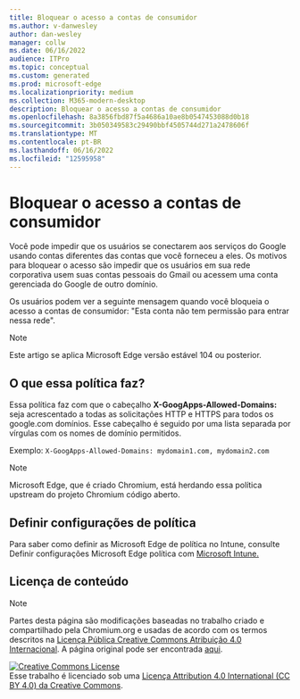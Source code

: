 ```yaml
---
title: Bloquear o acesso a contas de consumidor
ms.author: v-danwesley
author: dan-wesley
manager: collw
ms.date: 06/16/2022
audience: ITPro
ms.topic: conceptual
ms.custom: generated
ms.prod: microsoft-edge
ms.localizationpriority: medium
ms.collection: M365-modern-desktop
description: Bloquear o acesso a contas de consumidor
ms.openlocfilehash: 8a3856fbd87f5a4686a10ae8b0547453088d0b18
ms.sourcegitcommit: 3b050349583c29490bbf4505744d271a2478606f
ms.translationtype: MT
ms.contentlocale: pt-BR
ms.lasthandoff: 06/16/2022
ms.locfileid: "12595958"
---
```

# <a name="block-access-to-consumer-accounts"></a>Bloquear o acesso a contas de consumidor

Você pode impedir que os usuários se conectarem aos serviços do Google usando contas diferentes das contas que você forneceu a eles. Os motivos para bloquear o acesso são impedir que os usuários em sua rede corporativa usem suas contas pessoais do Gmail ou acessem uma conta gerenciada do Google de outro domínio.

Os usuários podem ver a seguinte mensagem quando você bloqueia o acesso a contas de consumidor: "Esta conta não tem permissão para entrar nessa rede".

> [!NOTE]
> Este artigo se aplica Microsoft Edge versão estável 104 ou posterior.

## <a name="what-does-this-policy-do"></a>O que essa política faz?

Essa política faz com que o cabeçalho **X-GoogApps-Allowed-Domains:** seja acrescentado a todas as solicitações HTTP e HTTPS para todos os google.com domínios. Esse cabeçalho é seguido por uma lista separada por vírgulas com os nomes de domínio permitidos.

Exemplo: `X-GoogApps-Allowed-Domains: mydomain1.com, mydomain2.com`

> [!NOTE]
> Microsoft Edge, que é criado Chromium, está herdando essa política upstream do projeto Chromium código aberto.

## <a name="configure-policy-settings"></a>Definir configurações de política

Para saber como definir as Microsoft Edge de política no Intune, consulte Definir configurações Microsoft Edge política com [Microsoft Intune.](configure-edge-with-intune.md)

## <a name="content-license"></a>Licença de conteúdo

> [!NOTE]
> Partes desta página são modificações baseadas no trabalho criado e compartilhado pela Chromium.org e usadas de acordo com os termos descritos na [Licença Pública Creative Commons Atribuição 4.0 Internacional](http://creativecommons.org/licenses/by/4.0/). A página original pode ser encontrada [aqui](https://support.google.com/a/answer/1668854).

<a rel="license" href="http://creativecommons.org/licenses/by/4.0/"><img alt="Creative Commons License" src="https://i.creativecommons.org/l/by/4.0/88x31.png" /></a><br />Esse trabalho é licenciado sob uma <a rel="license" href="http://creativecommons.org/licenses/by/4.0/">Licença Attribution 4.0 International (CC BY 4.0) da Creative Commons</a>.
